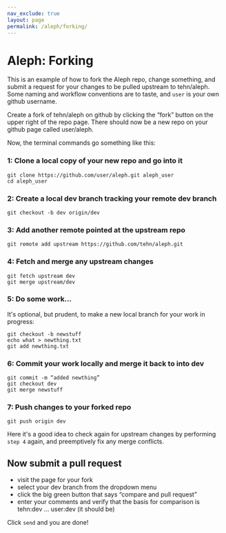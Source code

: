 ```yaml
---
nav_exclude: true
layout: page
permalink: /aleph/forking/
---
```


# Aleph: Forking

This is an example of how to fork the Aleph repo, change something, and submit a request for your changes to be pulled upstream to tehn/aleph. Some naming and workflow conventions are to taste, and `user` is your own github username.

Create a fork of tehn/aleph on github by clicking the “fork” button on the upper right of the repo page. There should now be a new repo on your github page called user/aleph.

Now, the terminal commands go something like this:

### 1: Clone a local copy of your new repo and go into it

~~~
git clone https://github.com/user/aleph.git aleph_user
cd aleph_user
~~~

### 2: Create a local dev branch tracking your remote dev branch

~~~
git checkout -b dev origin/dev
~~~

### 3: Add another remote pointed at the upstream repo

~~~
git remote add upstream https://github.com/tehn/aleph.git
~~~

### 4: Fetch and merge any upstream changes

~~~
git fetch upstream dev
git merge upstream/dev
~~~

### 5: Do some work…

It's optional, but prudent, to make a new local branch for your work in progress:

~~~
git checkout -b newstuff
echo what > newthing.txt
git add newthing.txt
~~~

### 6: Commit your work locally and merge it back to into dev

~~~
git commit -m “added newthing”
git checkout dev
git merge newstuff
~~~

### 7: Push changes to your forked repo

~~~
git push origin dev
~~~

Here it's a good idea to check again for upstream changes by performing `step 4` again, and preemptively fix any merge conflicts.

## Now submit a pull request

- visit the page for your fork
- select your dev branch from the dropdown menu
- click the big green button that says “compare and pull request”
- enter your comments and verify that the basis for comparison is tehn:dev … user:dev (it should be)

Click `send` and you are done!
